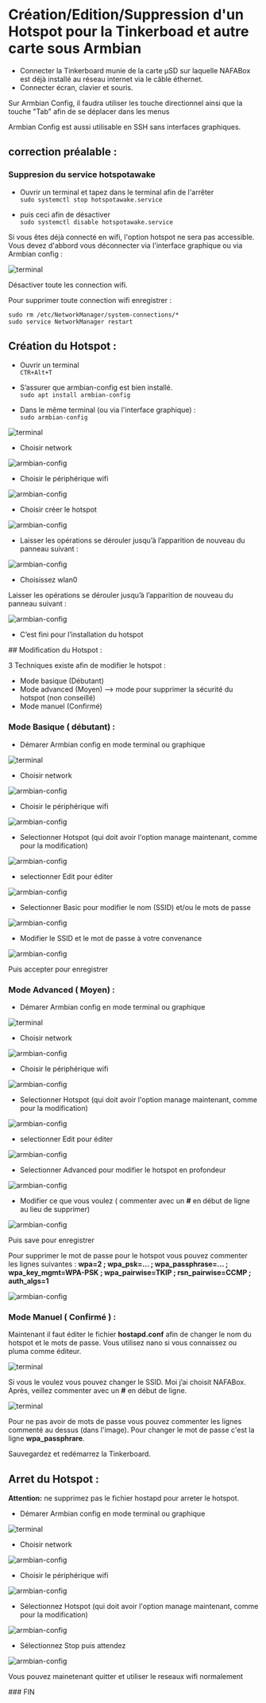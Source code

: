 # Création/Edition/Suppression d'un Hotspot pour la Tinkerboad et autre carte sous Armbian

- Connecter la Tinkerboard munie de la carte µSD sur laquelle NAFABox est déjà installé au réseau internet via le câble éthernet.
- Connecter écran, clavier et  souris.

Sur Armbian Config, il faudra utiliser les touche directionnel ainsi que la touche "Tab" afin de se déplacer dans les menus

Armbian Config est aussi utilisable en SSH sans interfaces graphiques.

## correction préalable :

### Suppresion du service hotspotawake
- Ouvrir un terminal et tapez dans le terminal afin de l'arrêter    
`sudo systemctl stop hotspotawake.service`

- puis ceci afin de désactiver    
`sudo systemctl disable hotspotawake.service`  

Si vous êtes déjà connecté en wifi, l'option hotspot ne sera pas accessible. Vous devez d'abbord vous déconnecter via l'interface graphique ou via Armbian config :

![terminal](https://github.com/Patrick-81/NAFABox/raw/master/ConfigTinker/wifi_manage1.png)    

Désactiver toute les connection wifi.

Pour supprimer toute connection wifi enregistrer :

`sudo rm /etc/NetworkManager/system-connections/*`  
`sudo service NetworkManager restart`


## Création du Hotspot :

- Ouvrir un terminal   
`CTR+Alt+T`

- S’assurer que armbian-config est bien installé.  
`sudo apt install armbian-config`

- Dans le même terminal (ou via l'interface graphique) :  
`sudo armbian-config`

![terminal](https://github.com/Patrick-81/NAFABox/raw/master/ConfigTinker/armbian_conf_prompt.png)

- Choisir network   

![armbian-config](https://github.com/Patrick-81/NAFABox/raw/master/ConfigTinker/armbian_config_1.png)

- Choisir le périphérique wifi   

![armbian-config](https://github.com/Patrick-81/NAFABox/raw/master/ConfigTinker/armbian_config_2.png)

- Choisir créer le hotspot   

![armbian-config](https://github.com/Patrick-81/NAFABox/raw/master/ConfigTinker/armbian_config_3.png)

- Laisser les opérations se dérouler jusqu’à l’apparition de nouveau du panneau suivant :  

![armbian-config](https://github.com/Patrick-81/NAFABox/raw/master/ConfigTinker/armbian_config_4.png)
 
- Choisissez wlan0   

Laisser les opérations se dérouler jusqu’à l’apparition de nouveau du panneau suivant :   

![armbian-config](https://github.com/Patrick-81/NAFABox/raw/master/ConfigTinker/armbian_config_5.png)

- C’est fini pour l’installation du hotspot

## Modification du Hotspot :

3 Techniques existe afin de modifier le hotspot :
- Mode basique (Débutant)
- Mode advanced (Moyen) --> mode pour supprimer la sécurité du hotspot (non conseillé)
- Mode manuel (Confirmé)

### Mode Basique ( débutant) :

- Démarer Armbian config en mode terminal ou graphique 

![terminal](https://github.com/Patrick-81/NAFABox/raw/master/ConfigTinker/armbian_conf_prompt.png)

- Choisir network   

![armbian-config](https://github.com/Patrick-81/NAFABox/raw/master/ConfigTinker/armbian_config_1.png)

- Choisir le périphérique wifi   

![armbian-config](https://github.com/Patrick-81/NAFABox/raw/master/ConfigTinker/armbian_config_2.png)

- Selectionner Hotspot (qui doit avoir l'option manage maintenant, comme pour la modification)

![armbian-config](https://github.com/Patrick-81/NAFABox/raw/master/ConfigTinker/select_hotspot.png)

- selectionner Edit pour éditer

![armbian-config](https://github.com/Patrick-81/NAFABox/raw/master/ConfigTinker/hotspot_edit1.png)

- Selectionner Basic pour modifier le nom (SSID) et/ou le mots de passe

![armbian-config](https://github.com/Patrick-81/NAFABox/raw/master/ConfigTinker/hotspot_edit2.png)

- Modifier le SSID et le mot de passe à votre convenance

![armbian-config](https://github.com/Patrick-81/NAFABox/raw/master/ConfigTinker/hotspot_edit3.png)

Puis accepter pour enregistrer

### Mode Advanced ( Moyen) :

- Démarer Armbian config en mode terminal ou graphique 

![terminal](https://github.com/Patrick-81/NAFABox/raw/master/ConfigTinker/armbian_conf_prompt.png)

- Choisir network   

![armbian-config](https://github.com/Patrick-81/NAFABox/raw/master/ConfigTinker/armbian_config_1.png)

- Choisir le périphérique wifi   

![armbian-config](https://github.com/Patrick-81/NAFABox/raw/master/ConfigTinker/armbian_config_2.png)

- Selectionner Hotspot (qui doit avoir l'option manage maintenant, comme pour la modification)

![armbian-config](https://github.com/Patrick-81/NAFABox/raw/master/ConfigTinker/select_hotspot.png)

- selectionner Edit pour éditer

![armbian-config](https://github.com/Patrick-81/NAFABox/raw/master/ConfigTinker/hotspot_edit1.png)

- Selectionner Advanced pour modifier le hotspot en profondeur

![armbian-config](https://github.com/Patrick-81/NAFABox/raw/master/ConfigTinker/hotspot_adv1.png)

- Modifier ce que vous voulez ( commenter avec un **#** en début de ligne au lieu de supprimer)

![armbian-config](https://github.com/Patrick-81/NAFABox/raw/master/ConfigTinker/hotspot_adv2.png)

Puis save pour enregistrer

Pour supprimer le mot de passe pour le hotspot vous pouvez commenter les lignes suivantes :
**wpa=2 ; wpa_psk=... ; wpa_passphrase=... ; wpa_key_mgmt=WPA-PSK ; wpa_pairwise=TKIP ; rsn_pairwise=CCMP ; auth_algs=1**

![armbian-config](https://github.com/Patrick-81/NAFABox/raw/master/ConfigTinker/hotspot_edit_nopass.png)

### Mode Manuel ( Confirmé ) :

Maintenant il faut éditer le fichier **hostapd.conf** afin de changer le nom du hotspot et le mots de passe. Vous utilisez nano si vous connaissez ou pluma comme éditeur.

![terminal](https://github.com/Patrick-81/NAFABox/raw/master/ConfigTinker/hotspot_prompt_1.png)

Si vous le voulez vous pouvez changer le SSID. Moi j’ai choisit NAFABox.   
Après, veillez commenter avec un **#** en début de ligne.   

![terminal](https://github.com/Patrick-81/NAFABox/raw/master/ConfigTinker/hotspot_prompt_2.png)

Pour ne pas avoir de mots de passe vous pouvez commenter les lignes commenté au dessus (dans l'image).
Pour changer le mot de passe c'est la ligne **wpa_passphrare**.

Sauvegardez et redémarrez la Tinkerboard.

## Arret du Hotspot :

**Attention:** ne supprimez pas le fichier hostapd pour arreter le hotspot.

- Démarer Armbian config en mode terminal ou graphique 

![terminal](https://github.com/Patrick-81/NAFABox/raw/master/ConfigTinker/armbian_conf_prompt.png)

- Choisir network   

![armbian-config](https://github.com/Patrick-81/NAFABox/raw/master/ConfigTinker/armbian_config_1.png)

- Choisir le périphérique wifi   

![armbian-config](https://github.com/Patrick-81/NAFABox/raw/master/ConfigTinker/armbian_config_2.png)

- Sélectionnez Hotspot (qui doit avoir l'option manage maintenant, comme pour la modification)

![armbian-config](https://github.com/Patrick-81/NAFABox/raw/master/ConfigTinker/select_hotspot.png)

- Sélectionnez Stop puis attendez

![armbian-config](https://github.com/Patrick-81/NAFABox/raw/master/ConfigTinker/hotspot_stop.png)

Vous pouvez mainetenant quitter et utiliser le reseaux wifi normalement

### FIN
